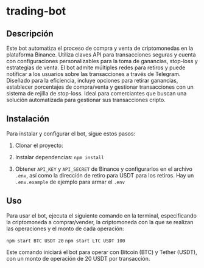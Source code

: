 # trading-bot

## Descripción

Este bot automatiza el proceso de compra y venta de criptomonedas en la plataforma Binance. Utiliza claves API para transacciones seguras y cuenta con configuraciones personalizables para la toma de ganancias, stop-loss y estrategias de venta. El bot admite múltiples redes para retiros y puede notificar a los usuarios sobre las transacciones a través de Telegram. Diseñado para la eficiencia, incluye opciones para retirar ganancias, establecer porcentajes de compra/venta y gestionar transacciones con un sistema de rejilla de stop-loss. Ideal para comerciantes que buscan una solución automatizada para gestionar sus transacciones cripto.

## Instalación

Para instalar y configurar el bot, sigue estos pasos:

1. Clonar el proyecto:

2. Instalar dependencias: `npm install`

3. Obtener `API_KEY` y `API_SECRET` de Binance y configurarlos en el archivo `.env`, así como la dirección de retiro para USDT para los retiros. Hay un `.env.example` de ejemplo para armar el `.env`

## Uso

Para usar el bot, ejecuta el siguiente comando en la terminal, especificando la criptomoneda a comprar/vender, la criptomoneda con la que se realizan las operaciones y el monto de cada operación:

`npm start BTC USDT 20`
`npm start LTC USDT 100`

Este comando iniciará el bot para operar con Bitcoin (BTC) y Tether (USDT), con un monto de operación de 20 USDT por transacción.
